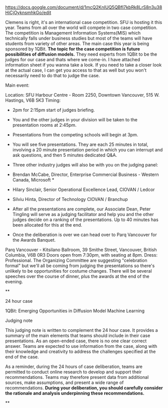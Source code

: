 https://docs.google.com/document/d/1mcQ2KnIUQ5QBfI7kbRk8LrS8n3u38HiCjOyknsmhkGo/edit


Clemens is right, it's an international case competition. SFU is hosting it this year. Teams from all over the world will compete in two case competition. The competition is Management Information Systems(MIS) which technically falls under business studies but most of the teams will have students from variety of other areas. The main case this year is being sponsored by 1QBit. **The topic for the case competition is future possibilities of diffusion models.** They need experts from 1QBit to be the judges for our case and thats where we come-in. I have attached information sheet if you wanna take a look. If you need to take a closer look at the actual case, I can get you access to that as well but you won't necessarily need to do that to judge the case.

Main event:

Location: SFU Harbour Centre - Room 2250, Downtown Vancouver, 515 W. Hastings, V6B 5K3 
Timing: 
* 2pm for 2:15pm start of judges briefing. 
* You and the other judges in your division will be taken to the presentation rooms at 2:45pm. 
* Presentations from the competing schools will begin at 3pm. 
* You will see five presentations. They are each 25 minutes in total, involving a 20 minute presentation period in which you can interrupt and ask questions, and then 5 minutes dedicated Q&A. 
* Three other industry judges will also be with you on the judging panel: 
* Brendan McCabe, Director, Enterprise Commercial Business - Western Canada, Microsoft *
* Hilary Sinclair, Senior Operational Excellence Lead, CIOVAN / Ledcor 
* Silviu Hinta, Director of Technology CIOVAN / Branchup 
* After all the presentations are complete, our Associate Dean, Peter Tingling will serve as a judging facilitator and help you and the other judges decide on a ranking of the presentations. Up to 40 minutes has been allocated for this at the end. 

* Once the deliberation is over we can head over to Parq Vancouver for the Awards Banquet.



Parq Vancouver - Kitsilano Ballroom, 39 Smithe Street, Vancouver, British Columbia, V6B 0R3 Doors open from 7:30pm, with seating at 8pm. Dress: Professional. The Organizing Committee are suggesting "celebration formal" but we'll all be coming from judging the presentations so there's unlikely to be opportunities for costume changes. There will be several speeches over the course of dinner, plus the awards at the end of the evening.


**

24 hour case

1QBit: Emerging Opportunities in Diffusion Model Machine Learning

  

Judging note

This judging note is written to complement the 24 hour case. It provides a summary of the main elements that teams should include in their case presentations. As an open-ended case, there is no one clear correct answer. Teams are expected to use information from the case, along with their knowledge and creativity to address the challenges specified at the end of the case.

As a reminder, during the 24 hours of case deliberation, teams are permitted to conduct online research to develop and support their recommendations. Teams may therefore present data from additional sources, make assumptions, and present a wide range of recommendations. **During your deliberation, you should carefully consider the rationale and analysis underpinning these recommendations.**

**